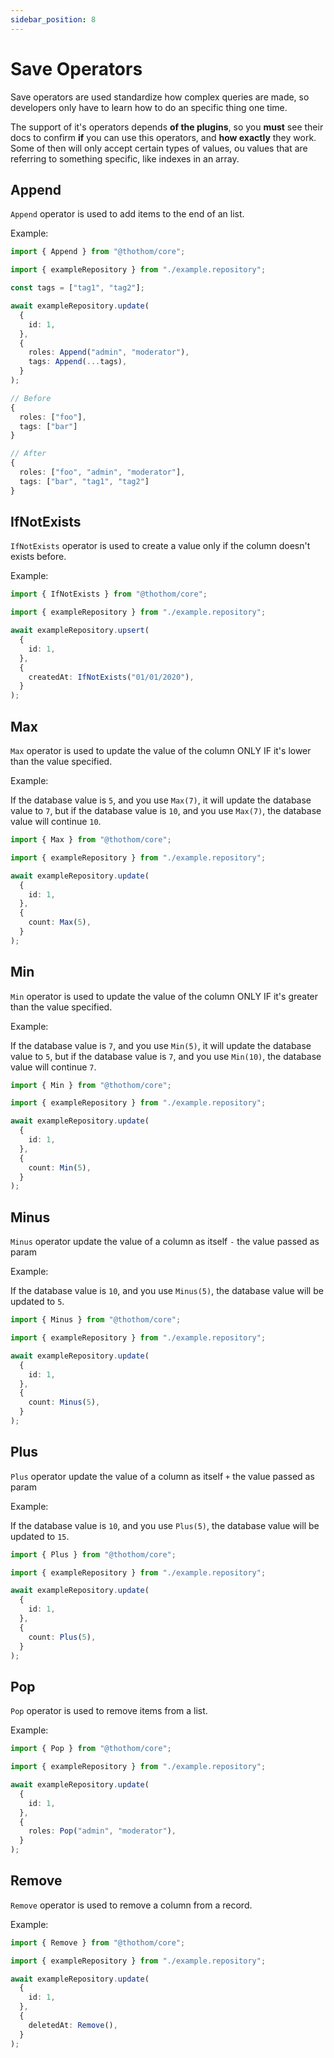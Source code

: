 ```yaml
---
sidebar_position: 8
---
```


# Save Operators

Save operators are used standardize how complex queries are made, so developers only have to learn how to do an specific thing one time.

The support of it's operators depends **of the plugins**, so you **must** see their docs to confirm **if** you can use this operators, and **how exactly** they work. Some of then will only accept certain types of values, ou values that are referring to something specific, like indexes in an array.

## Append

`Append` operator is used to add items to the end of an list.

Example:

```ts
import { Append } from "@thothom/core";

import { exampleRepository } from "./example.repository";

const tags = ["tag1", "tag2"];

await exampleRepository.update(
  {
    id: 1,
  },
  {
    roles: Append("admin", "moderator"),
    tags: Append(...tags),
  }
);

// Before
{
  roles: ["foo"],
  tags: ["bar"]
}

// After
{
  roles: ["foo", "admin", "moderator"],
  tags: ["bar", "tag1", "tag2"]
}
```

## IfNotExists

`IfNotExists` operator is used to create a value only if the column doesn't exists before.

Example:

```ts
import { IfNotExists } from "@thothom/core";

import { exampleRepository } from "./example.repository";

await exampleRepository.upsert(
  {
    id: 1,
  },
  {
    createdAt: IfNotExists("01/01/2020"),
  }
);
```

## Max

`Max` operator is used to update the value of the column ONLY IF it's lower than the value specified.

Example:

If the database value is `5`, and you use `Max(7)`, it will update the database value to `7`, but if the database value is `10`, and you use `Max(7)`, the database value will continue `10`.

```ts
import { Max } from "@thothom/core";

import { exampleRepository } from "./example.repository";

await exampleRepository.update(
  {
    id: 1,
  },
  {
    count: Max(5),
  }
);
```

## Min

`Min` operator is used to update the value of the column ONLY IF it's greater than the value specified.

Example:

If the database value is `7`, and you use `Min(5)`, it will update the database value to `5`, but if the database value is `7`, and you use `Min(10)`, the database value will continue `7`.

```ts
import { Min } from "@thothom/core";

import { exampleRepository } from "./example.repository";

await exampleRepository.update(
  {
    id: 1,
  },
  {
    count: Min(5),
  }
);
```

## Minus

`Minus` operator update the value of a column as itself `-` the value passed as param

Example:

If the database value is `10`, and you use `Minus(5)`, the database value will be updated to `5`.

```ts
import { Minus } from "@thothom/core";

import { exampleRepository } from "./example.repository";

await exampleRepository.update(
  {
    id: 1,
  },
  {
    count: Minus(5),
  }
);
```

## Plus

`Plus` operator update the value of a column as itself `+` the value passed as param

Example:

If the database value is `10`, and you use `Plus(5)`, the database value will be updated to `15`.

```ts
import { Plus } from "@thothom/core";

import { exampleRepository } from "./example.repository";

await exampleRepository.update(
  {
    id: 1,
  },
  {
    count: Plus(5),
  }
);
```

## Pop

`Pop` operator is used to remove items from a list.

Example:

```ts
import { Pop } from "@thothom/core";

import { exampleRepository } from "./example.repository";

await exampleRepository.update(
  {
    id: 1,
  },
  {
    roles: Pop("admin", "moderator"),
  }
);
```

## Remove

`Remove` operator is used to remove a column from a record.

Example:

```ts
import { Remove } from "@thothom/core";

import { exampleRepository } from "./example.repository";

await exampleRepository.update(
  {
    id: 1,
  },
  {
    deletedAt: Remove(),
  }
);
```
